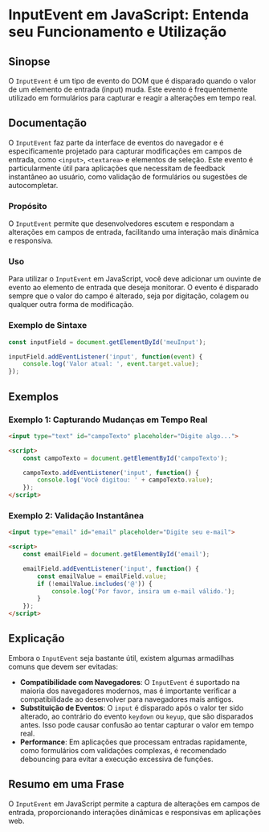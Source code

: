 <!--
Meta Description: # InputEvent em JavaScript: Entenda seu Funcionamento e Utilização ## Sinopse O `InputEvent` é um tipo de evento do DOM que é disparado quando o valor...
Meta Keywords: inputevent, que, input, evento, para
-->

# InputEvent em JavaScript: Entenda seu Funcionamento e Utilização

## Sinopse
O `InputEvent` é um tipo de evento do DOM que é disparado quando o valor de um elemento de entrada (input) muda. Este evento é frequentemente utilizado em formulários para capturar e reagir a alterações em tempo real.

## Documentação
O `InputEvent` faz parte da interface de eventos do navegador e é especificamente projetado para capturar modificações em campos de entrada, como `<input>`, `<textarea>` e elementos de seleção. Este evento é particularmente útil para aplicações que necessitam de feedback instantâneo ao usuário, como validação de formulários ou sugestões de autocompletar.

### Propósito
O `InputEvent` permite que desenvolvedores escutem e respondam a alterações em campos de entrada, facilitando uma interação mais dinâmica e responsiva.

### Uso
Para utilizar o `InputEvent` em JavaScript, você deve adicionar um ouvinte de evento ao elemento de entrada que deseja monitorar. O evento é disparado sempre que o valor do campo é alterado, seja por digitação, colagem ou qualquer outra forma de modificação.

### Exemplo de Sintaxe
```javascript
const inputField = document.getElementById('meuInput');

inputField.addEventListener('input', function(event) {
    console.log('Valor atual: ', event.target.value);
});
```

## Exemplos
### Exemplo 1: Capturando Mudanças em Tempo Real
```html
<input type="text" id="campoTexto" placeholder="Digite algo...">

<script>
    const campoTexto = document.getElementById('campoTexto');

    campoTexto.addEventListener('input', function() {
        console.log('Você digitou: ' + campoTexto.value);
    });
</script>
```

### Exemplo 2: Validação Instantânea
```html
<input type="email" id="email" placeholder="Digite seu e-mail">

<script>
    const emailField = document.getElementById('email');

    emailField.addEventListener('input', function() {
        const emailValue = emailField.value;
        if (!emailValue.includes('@')) {
            console.log('Por favor, insira um e-mail válido.');
        }
    });
</script>
```

## Explicação
Embora o `InputEvent` seja bastante útil, existem algumas armadilhas comuns que devem ser evitadas:

- **Compatibilidade com Navegadores**: O `InputEvent` é suportado na maioria dos navegadores modernos, mas é importante verificar a compatibilidade ao desenvolver para navegadores mais antigos.
- **Substituição de Eventos**: O `input` é disparado após o valor ter sido alterado, ao contrário do evento `keydown` ou `keyup`, que são disparados antes. Isso pode causar confusão ao tentar capturar o valor em tempo real.
- **Performance**: Em aplicações que processam entradas rapidamente, como formulários com validações complexas, é recomendado debouncing para evitar a execução excessiva de funções.

## Resumo em uma Frase
O `InputEvent` em JavaScript permite a captura de alterações em campos de entrada, proporcionando interações dinâmicas e responsivas em aplicações web.